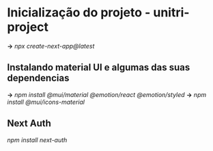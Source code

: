 # Inicialização do projeto - unitri-project
**->** *npx create-next-app@latest*

## Instalando material UI e algumas das suas dependencias
**->** *npm install @mui/material @emotion/react @emotion/styled*
**->** *npm install @mui/icons-material*

## Next Auth
*npm install next-auth*